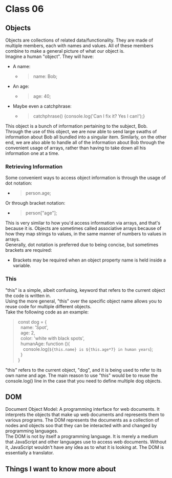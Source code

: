 # Class 06

## Objects

Objects are collections of related data/functionality. They are made of multiple members, each with names and values. All of these members combine to make a general picture of what our object is.  
Imagine a human "object". They will have:

- A name:  
  - > name: Bob;  
- An age:  
  - > age: 40;  
- Maybe even a catchphrase:
  - > catchphrase() {console.log('Can I fix it? Yes I can!');}

This object is a bunch of information pertaining to the subject, Bob. Through the use of this object, we are now able to send large swaths of information about Bob all bundled into a singular item. Similarly, on the other end, we are also able to handle all of the information about Bob through the convenient usage of arrays, rather than having to take down all his information one at a time.

### Retrieving Information

Some convenient ways to access object information is through the usage of dot notation:

- > person.age;

Or through bracket notation:

- > person["age"];

This is very similar to how you'd access information via arrays, and that's because it is. Objects are sometimes called associative arrays because of how they map strings to values, in the same manner of numbers to values in arrays.  
Generally, dot notation is preferred due to being concise, but sometimes brackets are required:

- Brackets may be required when an object property name is held inside a variable.

### This

"this" is a simple, albeit confusing, keyword that refers to the current object the code is written in.  
Using the more general, "this" over the specific object name allows you to reuse code for multiple different objects.  
Take the following code as an example:  
> const dog = {  
> &nbsp;&nbsp;name: 'Spot',  
> &nbsp;&nbsp;age: 2,  
> &nbsp;&nbsp;color: 'white with black spots',  
> &nbsp;&nbsp;humanAge: function (){  
> &nbsp;&nbsp;&nbsp;&nbsp;console.log(`${this.name} is ${this.age*7} in human years`);  
> &nbsp;&nbsp;}  
> }

"this" refers to the current object, "dog", and it is being used to refer to its own name and age. The main reason to use "this" would be to reuse the console.log() line in the case that you need to define multiple dog objects.

## DOM

Document Object Model: A programming interface for web documents. It interprets the objects that make up web documents and represents them to various programs. The DOM represents the documents as a collection of nodes and objects soo that they can be interacted with and changed by programming languages.  
The DOM is not by itself a programming language. It is merely a medium that JavaScript and other languages use to access web documents. Without it, JavaScript wouldn't have any idea as to what it is looking at. The DOM is essentially a translator.

## Things I want to know more about
